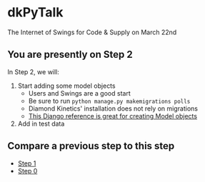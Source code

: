# dkPyTalk
The Internet of Swings for Code &amp; Supply on March 22nd

## You are presently on Step 2
In Step 2, we will:
1. Start adding some model objects
   * Users and Swings are a good start
   * Be sure to run `python manage.py makemigrations polls`
   * Diamond Kinetics' installation does not rely on migrations
   * [This Django reference is great for creating Model objects](https://docs.djangoproject.com/en/1.10/ref/models/)
2. Add in test data

## Compare a previous step to this step
* [Step 1](https://github.com/mressler/dkPyTalk/compare/step-1...step-2)
* [Step 0](https://github.com/mressler/dkPyTalk/compare/step-0...step-2)